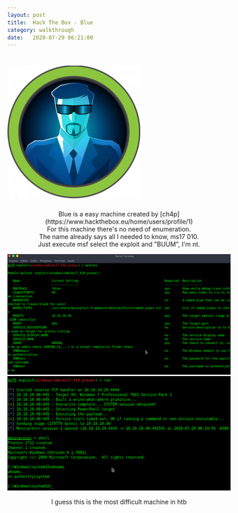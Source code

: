 ```yaml
---
layout: post
title:  Hack The Box - Blue
category: walkthrough
date:   2020-07-29 06:21:00
---
```


# ![blue](/assets/img/blue/blue.png)  
<center> Blue is a easy machine created by [ch4p](https://www.hackthebox.eu/home/users/profile/1)</center>  
  
<center>For this machine there's no need of enumeration.<center>  
<center>The name already says all I needed to know, ms17 010.<center>  
<center>Just execute msf select the exploit and "BUUM", I'm nt.<center>  

![exploit](/assets/img/blue/blue1.png)  
![root](/assets/img/blue/blue2.png)  

<center> I guess this is the most difficult machine in htb<center>  
